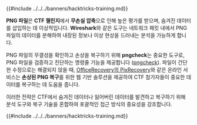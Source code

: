 {{#include ../../../banners/hacktricks-training.md}}

**PNG 파일**은 **CTF 챌린지**에서 **무손실 압축**으로 인해 높은 평가를 받으며, 숨겨진 데이터를 삽입하는 데 이상적입니다. **Wireshark**와 같은 도구는 네트워크 패킷 내에서 PNG 파일의 데이터를 분해하여 내장된 정보나 이상 현상을 드러내는 분석을 가능하게 합니다.

PNG 파일의 무결성을 확인하고 손상을 복구하기 위해 **pngcheck**는 중요한 도구로, PNG 파일을 검증하고 진단하는 명령줄 기능을 제공합니다 ([pngcheck](http://libpng.org/pub/png/apps/pngcheck.html)). 파일이 간단한 수정으로는 해결되지 않을 때, [OfficeRecovery의 PixRecovery](https://online.officerecovery.com/pixrecovery/)와 같은 온라인 서비스는 **손상된 PNG 복구**를 위한 웹 기반 솔루션을 제공하여 CTF 참가자들이 중요한 데이터를 복구하는 데 도움을 줍니다.

이러한 전략은 CTF에서 숨겨진 데이터나 잃어버린 데이터를 발견하고 복구하기 위해 분석 도구와 복구 기술을 혼합하여 포괄적인 접근 방식의 중요성을 강조합니다.

{{#include ../../../banners/hacktricks-training.md}}
